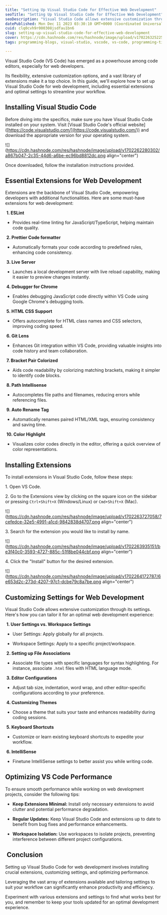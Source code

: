 ```yaml
---
title: "Setting Up Visual Studio Code for Effective Web Development"
seoTitle: "Setting Up Visual Studio Code for Effective Web Development"
seoDescription: "Visual Studio Code allows extensive customization through its settings. Here's how you can tailor it for an optimal web development experience:"
datePublished: Mon Dec 11 2023 03:30:10 GMT+0000 (Coordinated Universal Time)
cuid: clq0cvh9r000308jsdfau1bn6
slug: setting-up-visual-studio-code-for-effective-web-development
cover: https://cdn.hashnode.com/res/hashnode/image/upload/v1702263252256/ec97acdd-44f6-4451-9f54-2d1629b66daf.jpeg
tags: programming-blogs, visual-studio, vscode, vs-code, programming-tips

---
```


Visual Studio Code (VS Code) has emerged as a powerhouse among code editors, especially for web developers. 

Its flexibility, extensive customization options, and a vast library of extensions make it a top choice. In this guide, we'll explore how to set up Visual Studio Code for web development, including essential extensions and optimal settings to streamline your workflow.

## Installing Visual Studio Code

Before diving into the specifics, make sure you have Visual Studio Code installed on your system. Visit \[Visual Studio Code's official website\]([https://code.visualstudio.com/](https://code.visualstudio.com/)) and download the appropriate version for your operating system.

![](https://cdn.hashnode.com/res/hashnode/image/upload/v1702262280302/a867b047-2c35-44d6-a6be-ec96bd8812dc.png align="center")

Once downloaded, follow the installation instructions provided.

## Essential Extensions for Web Development

Extensions are the backbone of Visual Studio Code, empowering developers with additional functionalities. Here are some must-have extensions for web development:

 **1. ESLint**

* Provides real-time linting for JavaScript/TypeScript, helping maintain code quality.
    

 **2. Prettier Code formatter**

* Automatically formats your code according to predefined rules, enhancing code consistency.
    

 **3. Live Server**

* Launches a local development server with live reload capability, making it easier to preview changes instantly.
    

 **4. Debugger for Chrome**

* Enables debugging JavaScript code directly within VS Code using Google Chrome's debugging tools.
    

 **5. HTML CSS Support**

* Offers autocomplete for HTML class names and CSS selectors, improving coding speed.
    

 **6. Git Lens**

* Enhances Git integration within VS Code, providing valuable insights into code history and team collaboration.
    

 **7. Bracket Pair Colorized**

* Aids code readability by colorizing matching brackets, making it simpler to identify code blocks.
    

 **8. Path Intellisense**

* Autocompletes file paths and filenames, reducing errors while referencing files.
    

 **9. Auto Rename Tag**

* Automatically renames paired HTML/XML tags, ensuring consistency and saving time.
    

 **10\. Color Highlight**

* Visualizes color codes directly in the editor, offering a quick overview of color representations.
    

## Installing Extensions

To install extensions in Visual Studio Code, follow these steps:

1\. Open VS Code.

2\. Go to the Extensions view by clicking on the square icon on the sidebar or pressing `Ctrl+Shift+X` (Windows/Linux) or `Cmd+Shift+X` (Mac).

![](https://cdn.hashnode.com/res/hashnode/image/upload/v1702263727058/7cefedce-32e5-4991-a1cd-9842838d4707.png align="center")

3\. Search for the extension you would like to install by name.

![](https://cdn.hashnode.com/res/hashnode/image/upload/v1702263935151/be3f40c0-3593-4727-885c-51f8be044cbf.png align="center")

4\. Click the "Install" button for the desired extension.

![](https://cdn.hashnode.com/res/hashnode/image/upload/v1702264172787/6e653d2c-273d-4207-97c1-dcbe79c8a7be.png align="center")

## Customizing Settings for Web Development

Visual Studio Code allows extensive customization through its settings. Here's how you can tailor it for an optimal web development experience:

 **1. User Settings vs. Workspace Settings**

* User Settings: Apply globally for all projects.
    
* Workspace Settings: Apply to a specific project/workspace.
    

 **2. Setting up File Associations**

* Associate file types with specific languages for syntax highlighting. For instance, associate `.html` files with HTML language mode.
    

 **3. Editor Configurations**

* Adjust tab size, indentation, word wrap, and other editor-specific configurations according to your preference.
    

 **4. Customizing Themes**

* Choose a theme that suits your taste and enhances readability during coding sessions.
    

 **5. Keyboard Shortcuts**

* Customize or learn existing keyboard shortcuts to expedite your workflow.
    

 **6. IntelliSense**

* Finetune IntelliSense settings to better assist you while writing code.
    

## Optimizing VS Code Performance

To ensure smooth performance while working on web development projects, consider the following tips:

* **Keep Extensions Minimal:** Install only necessary extensions to avoid clutter and potential performance degradation.
    
* **Regular Updates:** Keep Visual Studio Code and extensions up to date to benefit from bug fixes and performance enhancements.
    
* **Workspace Isolation:** Use workspaces to isolate projects, preventing interference between different project configurations.
    

##  Conclusion

Setting up Visual Studio Code for web development involves installing crucial extensions, customizing settings, and optimizing performance. 

Leveraging the vast array of extensions available and tailoring settings to suit your workflow can significantly enhance productivity and efficiency. 

Experiment with various extensions and settings to find what works best for you, and remember to keep your tools updated for an optimal development experience.